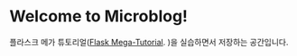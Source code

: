 # Welcome to Microblog!

플라스크 메가 튜토리얼([Flask Mega-Tutorial](https://blog.miguelgrinberg.com/post/the-flask-mega-tutorial-part-i-hello-world). )을 실습하면서 저장하는 공간입니다.

